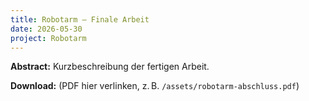```yaml
---
title: Robotarm – Finale Arbeit
date: 2026-05-30
project: Robotarm
---
```


**Abstract:** Kurzbeschreibung der fertigen Arbeit.

**Download:** (PDF hier verlinken, z. B. `/assets/robotarm-abschluss.pdf`)

